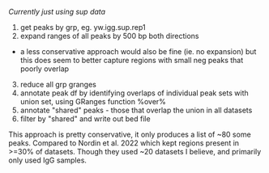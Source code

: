 *Currently just using sup data*
1. get peaks by grp, eg. yw.igg.sup.rep1
2. expand ranges of all peaks by 500 bp both directions 
  - a less conservative approach would also be fine (ie. no expansion) but this does seem to better capture regions with small neg peaks that poorly overlap
3. reduce all grp granges
4. annotate peak df by identifying overlaps of individual peak sets with union set, using GRanges function %over%  
5. annotate "shared" peaks - those that overlap the union in all datasets
6. filter by "shared" and write out bed file

This approach is pretty conservative, it only produces a list of ~80 some peaks. 
Compared to Nordin et al. 2022 which kept regions present in >=30% of datasets. Though they used ~20 datasets I believe, and primarily only used IgG samples. 

